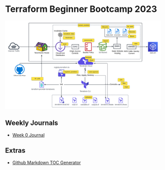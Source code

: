 # Terraform Beginner Bootcamp 2023

![architectural-diagram](assets/terratown.png)

## Weekly Journals

- [Week 0 Journal](journal/week0.md)

## Extras
- [Github Markdown TOC Generator](https://ecotrust-canada.github.io/markdown-toc/)
